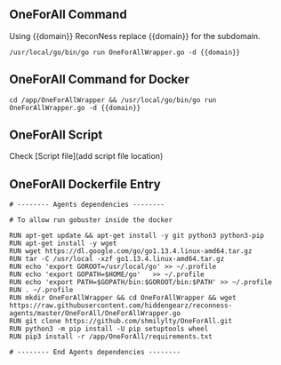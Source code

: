 ## OneForAll Command

Using {{domain}} ReconNess replace {{domain}} for the subdomain.


```
/usr/local/go/bin/go run OneForAllWrapper.go -d {{domain}} 
```
## OneForAll Command for Docker

```
cd /app/OneForAllWrapper && /usr/local/go/bin/go run OneForAllWrapper.go -d {{domain}} 
```

## OneForAll Script

Check [Script file](add script file location)

## OneForAll Dockerfile Entry

```
# -------- Agents dependencies -------- 

# To allow run gobuster inside the docker

RUN apt-get update && apt-get install -y git python3 python3-pip
RUN apt-get install -y wget
RUN wget https://dl.google.com/go/go1.13.4.linux-amd64.tar.gz
RUN tar -C /usr/local -xzf go1.13.4.linux-amd64.tar.gz
RUN echo 'export GOROOT=/usr/local/go' >> ~/.profile
RUN echo 'export GOPATH=$HOME/go'	>> ~/.profile
RUN echo 'export PATH=$GOPATH/bin:$GOROOT/bin:$PATH' >> ~/.profile
RUN . ~/.profile
RUN mkdir OneForAllWrapper && cd OneForAllWrapper && wget https://raw.githubusercontent.com/hiddengearz/reconness-agents/master/OneForAll/OneForAllWrapper.go
RUN git clone https://github.com/shmilylty/OneForAll.git
RUN python3 -m pip install -U pip setuptools wheel
RUN pip3 install -r /app/OneForAll/requirements.txt

# -------- End Agents dependencies -------- 
```


